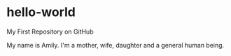 # hello-world
My First Repository on GitHub

My name is Amily.  I'm a mother, wife, daughter and a general human being.
